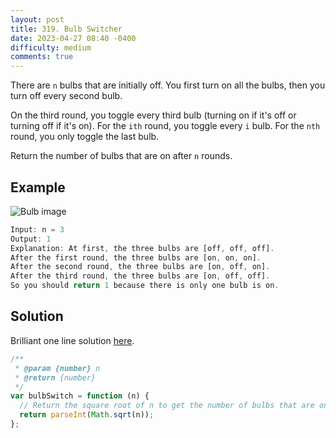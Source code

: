 ```yaml
---
layout: post
title: 319. Bulb Switcher
date: 2023-04-27 08:40 -0400
difficulty: medium
comments: true
---
```


There are `n` bulbs that are initially off. You first turn on all the bulbs, then you turn off every second bulb.

On the third round, you toggle every third bulb (turning on if it's off or turning off if it's on). For the `ith` round, you toggle every `i` bulb. For the `nth` round, you only toggle the last bulb.

Return the number of bulbs that are on after `n` rounds.

## Example

<img src="{{ site.baseurl }}/assets/images/apr-27.jpg" alt="Bulb image" />

```javascript
Input: n = 3
Output: 1
Explanation: At first, the three bulbs are [off, off, off].
After the first round, the three bulbs are [on, on, on].
After the second round, the three bulbs are [on, off, on].
After the third round, the three bulbs are [on, off, off].
So you should return 1 because there is only one bulb is on.
```

## Solution

Brilliant one line solution [here](https://leetcode.com/problems/bulb-switcher/solutions/376978/javascript-one-line-solution/?orderBy=most_votes&languageTags=javascript).

```javascript
/**
 * @param {number} n
 * @return {number}
 */
var bulbSwitch = function (n) {
  // Return the square root of n to get the number of bulbs that are on
  return parseInt(Math.sqrt(n));
};
```
